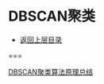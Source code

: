 # DBSCAN聚类

* [返回上层目录](../clustering.md)



===

[DBSCAN聚类算法原理总结](https://mp.weixin.qq.com/s/CIHprjO6dy6WufqT7OK2bA)





